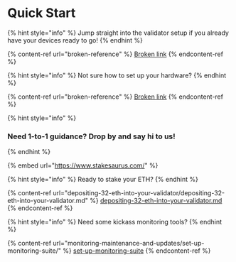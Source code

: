 # Quick Start

{% hint style="info" %}
Jump straight into the validator setup if you already have your devices ready to go!
{% endhint %}

{% content-ref url="broken-reference" %}
[Broken link](broken-reference)
{% endcontent-ref %}

{% hint style="info" %}
Not sure how to set up your hardware?
{% endhint %}

{% content-ref url="broken-reference" %}
[Broken link](broken-reference)
{% endcontent-ref %}

{% hint style="info" %}
### **Need 1-to-1 guidance?** Drop by and say hi to us!
{% endhint %}

{% embed url="https://www.stakesaurus.com/" %}

{% hint style="info" %}
Ready to stake your ETH?
{% endhint %}

{% content-ref url="depositing-32-eth-into-your-validator/depositing-32-eth-into-your-validator.md" %}
[depositing-32-eth-into-your-validator.md](depositing-32-eth-into-your-validator/depositing-32-eth-into-your-validator.md)
{% endcontent-ref %}

{% hint style="info" %}
Need some kickass monitoring tools?
{% endhint %}

{% content-ref url="monitoring-maintenance-and-updates/set-up-monitoring-suite/" %}
[set-up-monitoring-suite](monitoring-maintenance-and-updates/set-up-monitoring-suite/)
{% endcontent-ref %}

